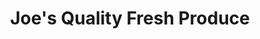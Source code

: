 ---
title: "Joe's Quality Fresh Produce"
url: /saint-petersburg/joes-quality-fresh-produce/
shop: greengrocer
---